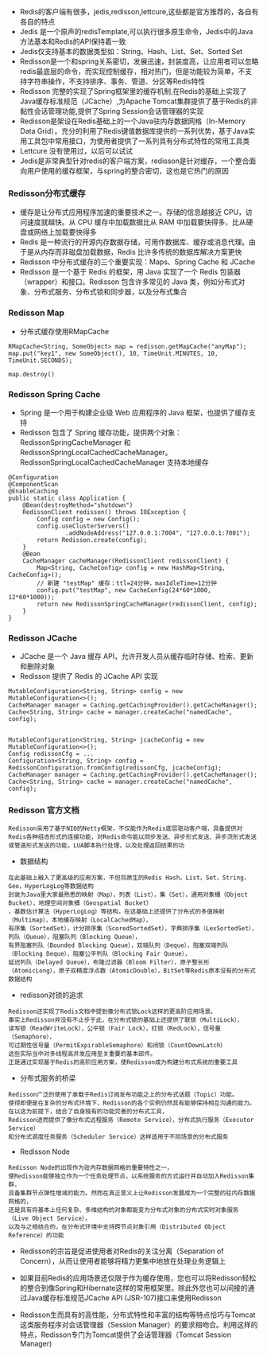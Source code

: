 - Redis的客户端有很多，jedis,redisson,lettcure,这些都是官方推荐的，各自有各自的特点
- Jedis 是一个原声的redisTemplate,可以执行很多原生命令，Jedis中的Java方法基本和Redis的API保持着一致
- Jedis仅支持基本的数据类型如：String、Hash、List、Set、Sorted Set
- Redisson是一个和spring关系密切，发展迅速，封装度高，让应用者可以忽略redis最底层的命令，而实现控制缓存，相对热门，但是功能较为简单，不支持字符串操作，不支持排序、事务、管道、分区等Redis特性
- Redisson 完整的实现了Spring框架里的缓存机制,在Redis的基础上实现了Java缓存标准规范（JCache）,为Apache Tomcat集群提供了基于Redis的非黏性会话管理功能,提供了Spring Session会话管理器的实现
- Redisson是架设在Redis基础上的一个Java驻内存数据网格（In-Memory Data Grid）。充分的利用了Redis键值数据库提供的一系列优势，基于Java实用工具包中常用接口，为使用者提供了一系列具有分布式特性的常用工具类
- Lettcure 没有使用过，以后可以试试
- Jedis是非常典型针对redis的客户端方案，redisson是针对缓存，一个整合面向用户使用的缓存框架，与spring的整合密切，这也是它热门的原因

### Redisson分布式缓存
- 缓存是让分布式应用程序加速的重要技术之一。存储的信息越接近 CPU，访问速度就越快。从 CPU 缓存中加载数据比从 RAM 中加载要快得多，比从硬盘或网络上加载要快得多
- Redis 是一种流行的开源内存数据存储，可用作数据库、缓存或消息代理。由于是从内存而非磁盘加载数据，Redis 比许多传统的数据库解决方案更快
- Redisson 中分布式缓存的三个重要实现：Maps、Spring Cache 和 JCache
- Redisson 是一个基于 Redis 的框架，用 Java 实现了一个 Redis 包装器（wrapper）和接口。Redisson 包含许多常见的 Java 类，例如分布式对象、分布式服务、分布式锁和同步器，以及分布式集合


### Redisson Map
- 分布式缓存使用RMapCache
```text
RMapCache<String, SomeObject> map = redisson.getMapCache("anyMap");
map.put("key1", new SomeObject(), 10, TimeUnit.MINUTES, 10, TimeUnit.SECONDS);

map.destroy()

```

### Redisson Spring Cache
- Spring 是一个用于构建企业级 Web 应用程序的 Java 框架，也提供了缓存支持
- Redisson 包含了 Spring 缓存功能，提供两个对象： RedissonSpringCacheManager 和 RedissonSpringLocalCachedCacheManager。 RedissonSpringLocalCachedCacheManager 支持本地缓存

```text
@Configuration
@ComponentScan
@EnableCaching
public static class Application {
    @Bean(destroyMethod="shutdown")
    RedissonClient redisson() throws IOException {
        Config config = new Config();
        config.useClusterServers()
                .addNodeAddress("127.0.0.1:7004", "127.0.0.1:7001");
        return Redisson.create(config);
    }
    @Bean
    CacheManager cacheManager(RedissonClient redissonClient) {
        Map<String, CacheConfig> config = new HashMap<String, CacheConfig>();
        // 新建 "testMap" 缓存：ttl=24分钟，maxIdleTime=12分钟
        config.put("testMap", new CacheConfig(24*60*1000, 12*60*1000));
        return new RedissonSpringCacheManager(redissonClient, config);
    }
}
```

### Redisson JCache
- JCache 是一个 Java 缓存 API，允许开发人员从缓存临时存储、检索、更新和删除对象
- Redisson 提供了 Redis 的 JCache API 实现
```text
MutableConfiguration<String, String> config = new MutableConfiguration<>();
CacheManager manager = Caching.getCachingProvider().getCacheManager();
Cache<String, String> cache = manager.createCache("namedCache", config);


MutableConfiguration<String, String> jcacheConfig = new MutableConfiguration<>();
Config redissonCfg = ...
Configuration<String, String> config = RedissonConfiguration.fromConfig(redissonCfg, jcacheConfig);
CacheManager manager = Caching.getCachingProvider().getCacheManager();
Cache<String, String> cache = manager.createCache("namedCache", config);

```
### Redisson 官方文档
```text
Redisson采用了基于NIO的Netty框架，不仅能作为Redis底层驱动客户端，具备提供对Redis各种组态形式的连接功能，对Redis命令能以同步发送、异步形式发送、异步流形式发送或管道形式发送的功能，LUA脚本执行处理，以及处理返回结果的功
```
- 数据结构
```text
在此基础上融入了更高级的应用方案，不但将原生的Redis Hash，List，Set，String，Geo，HyperLogLog等数据结构
封装为Java里大家最熟悉的映射（Map），列表（List），集（Set），通用对象桶（Object Bucket），地理空间对象桶（Geospatial Bucket）
，基数估计算法（HyperLogLog）等结构，在这基础上还提供了分布式的多值映射（Multimap），本地缓存映射（LocalCachedMap），
有序集（SortedSet），计分排序集（ScoredSortedSet），字典排序集（LexSortedSet），列队（Queue），阻塞队列（Blocking Queue），
有界阻塞列队（Bounded Blocking Queue），双端队列（Deque），阻塞双端列队（Blocking Deque），阻塞公平列队（Blocking Fair Queue），
延迟列队（Delayed Queue），布隆过滤器（Bloom Filter），原子整长形（AtomicLong），原子双精度浮点数（AtomicDouble），BitSet等Redis原本没有的分布式数据结构
```
- redisson对锁的追求
```text
Redisson还实现了Redis文档中提到像分布式锁Lock这样的更高阶应用场景。
事实上Redisson并没有不止步于此，在分布式锁的基础上还提供了联锁（MultiLock），
读写锁（ReadWriteLock），公平锁（Fair Lock），红锁（RedLock），信号量（Semaphore），
可过期性信号量（PermitExpirableSemaphore）和闭锁（CountDownLatch）
这些实际当中对多线程高并发应用至关重要的基本部件。
正是通过实现基于Redis的高阶应用方案，使Redisson成为构建分布式系统的重要工具
```

- 分布式服务的桥梁
```text
Redisson广泛的使用了承载于Redis订阅发布功能之上的分布式话题（Topic）功能。
使得即便是在复杂的分布式环境下，Redisson的各个实例仍然具有能够保持相互沟通的能力。
在以这为前提下，结合了自身独有的功能完善的分布式工具，
Redisson进而提供了像分布式远程服务（Remote Service），分布式执行服务（Executor Service）
和分布式调度任务服务（Scheduler Service）这样适用于不同场景的分布式服务
```
- Redisson Node
```text
Redisson Node的出现作为驻内存数据网格的重要特性之一，
使Redisson能够独立作为一个任务处理节点，以系统服务的方式运行并自动加入Redisson集群，
具备集群节点弹性增减的能力。然而在真正意义上让Redisson发展成为一个完整的驻内存数据网格的，
还是具有将基本上任何复杂、多维结构的对象都能变为分布式对象的分布式实时对象服务（Live Object Service），
以及与之相结合的，在分布式环境中支持跨节点对象引用（Distributed Object Reference）的功能
```

- Redisson的宗旨是促进使用者对Redis的关注分离（Separation of Concern），从而让使用者能够将精力更集中地放在处理业务逻辑上

- 如果目前Redis的应用场景还仅限于作为缓存使用，您也可以将Redisson轻松的整合到像Spring和Hibernate这样的常用框架里。除此外您也可以间接的通过Java缓存标准规范JCache API (JSR-107)接口来使用Redisson

- Redisson生而具有的高性能，分布式特性和丰富的结构等特点恰巧与Tomcat这类服务程序对会话管理器（Session Manager）的要求相吻合。利用这样的特点，Redisson专门为Tomcat提供了会话管理器（Tomcat Session Manager)

